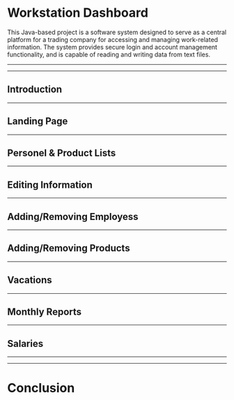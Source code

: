 # Workstation Dashboard
This Java-based project is a software system designed to serve as a central platform for a trading company for accessing and managing work-related information. The system provides secure login and account management functionality, and is capable of reading and writing data from text files. 

---
---

## Introduction

---

## Landing Page

---

## Personel & Product Lists

---

## Editing Information

---

## Adding/Removing Employess

---

## Adding/Removing Products

---

## Vacations

---

## Monthly Reports

---

## Salaries

---
---

# Conclusion
